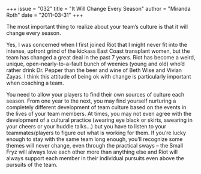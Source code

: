 +++
issue = "032"
title = "It Will Change Every Season"
author = "Miranda Roth"
date = "2011-03-31"
+++

The most important thing to realize about your team’s culture is that it will
change every season.  
  
Yes, I was concerned when I first joined Riot that I might never fit into the
intense, upfront grind of the kickass East Coast transplant women, but the
team has changed a great deal in the past 7 years. Riot has become a weird,
unique, open-nearly-to-a-fault bunch of weenies (young and old) who’d rather
drink Dr. Pepper than the beer and wine of Beth Wise and Vivian Zayas. I think
this attitude of being ok with change is particularly important when coaching
a team.  
  
You need to allow your players to find their own sources of culture each
season. From one year to the next, you may find yourself nurturing a
completely different development of team culture based on the events in the
lives of your team members. At times, you may not even agree with the
development of a cultural practice (wearing eye black or skirts, swearing in
your cheers or your huddle talks…) but you have to listen to your
teammates/players to figure out what is working for them. If you’re lucky
enough to stay with the same team long enough, you’ll recognize some themes
will never change, even through the practical sways – the Small Fryz will
always love each other more than anything else and Riot will always support
each member in their individual pursuits even above the pursuits of the team.
